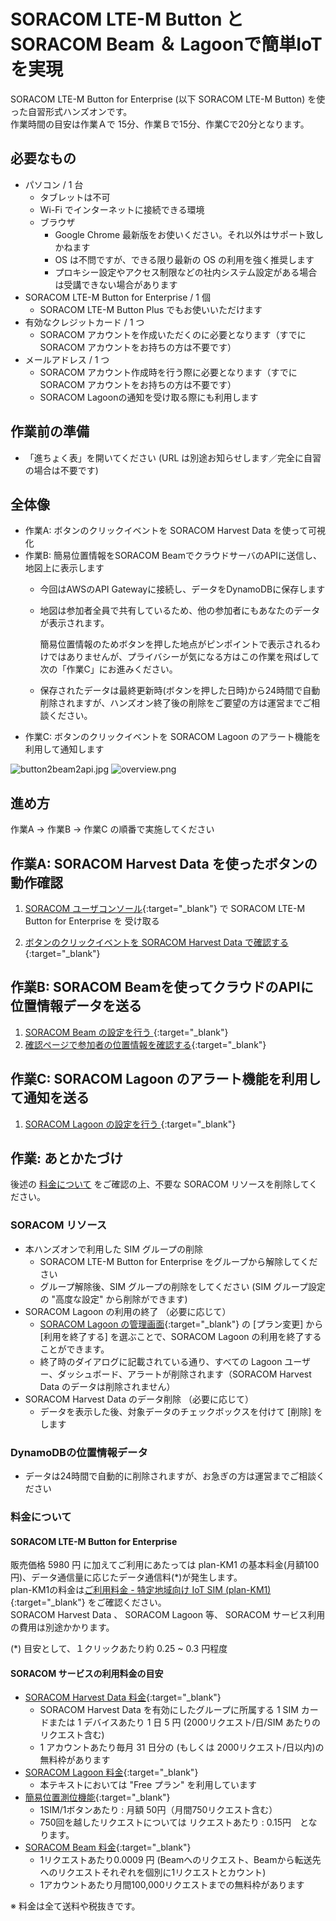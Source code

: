 # SORACOM LTE-M Button と SORACOM Beam ＆ Lagoonで簡単IoTを実現

<!--
Google Drive Images: https://drive.google.com/open?id=14yESi7Uem0lpooGA9_QXZ1CmxNT5xl9C
-->

SORACOM LTE-M Button for Enterprise (以下 SORACOM LTE-M Button) を使った自習形式ハンズオンです。  
作業時間の目安は作業Ａで 15分、作業Ｂで15分、作業Cで20分となります。

<h2 id="prepare">必要なもの</h2>

* パソコン / 1 台
    * タブレットは不可
    * Wi-Fi でインターネットに接続できる環境
    * ブラウザ
        * Google Chrome 最新版をお使いください。それ以外はサポート致しかねます
        * OS は不問ですが、できる限り最新の OS の利用を強く推奨します
        * プロキシー設定やアクセス制限などの社内システム設定がある場合は受講できない場合があります
* SORACOM LTE-M Button for Enterprise / 1 個
    * SORACOM LTE-M Button Plus でもお使いいただけます
* 有効なクレジットカード / 1 つ
    * SORACOM アカウントを作成いただくのに必要となります（すでに SORACOM アカウントをお持ちの方は不要です）
* メールアドレス / 1 つ
    * SORACOM アカウント作成時を行う際に必要となります（すでに SORACOM アカウントをお持ちの方は不要です）
    * SORACOM Lagoonの通知を受け取る際にも利用します

<h2 id="standby">作業前の準備</h2>

* 「進ちょく表」を開いてください (URL は別途お知らせします／完全に自習の場合は不要です)

<h2 id="overview">全体像</h2>

- 作業A: ボタンのクリックイベントを SORACOM Harvest Data を使って可視化
- 作業B: 簡易位置情報をSORACOM BeamでクラウドサーバのAPIに送信し、地図上に表示します
  - 今回はAWSのAPI Gatewayに接続し、データをDynamoDBに保存します
  - 地図は参加者全員で共有しているため、他の参加者にもあなたのデータが表示されます。
    
    簡易位置情報のためボタンを押した地点がピンポイントで表示されるわけではありませんが、プライバシーが気になる方はこの作業を飛ばして次の「作業C」にお進みください。
  - 保存されたデータは最終更新時(ボタンを押した日時)から24時間で自動削除されますが、ハンズオン終了後の削除をご要望の方は運営までご相談ください。
- 作業C: ボタンのクリックイベントを SORACOM Lagoon のアラート機能を利用して通知します

![button2beam2api.jpg](https://docs.google.com/drawings/d/e/2PACX-1vQWgPI-QhRNsgP_7DRaUiJsl6rQec6VW3auogQLT_7yryLuCXwUgiVoUAjwC2MD0ukeYPTKk1yyacG-/pub?w=965&h=204&x=2)
![overview.png](https://docs.google.com/drawings/d/e/2PACX-1vS-3EnPq0oOCPQgcPK4CDXHGYX76iE_TGR8fqo3zxbMSdiqobdpuDyZgbAsXUfBEdoCkO654KqtKSNF/pub?w=744&h=213)







<h2 id="workflow">進め方</h2>

作業A → 作業B → 作業C の順番で実施してください

<h2 id="work-a">作業A: SORACOM Harvest Data を使ったボタンの動作確認</h2>

1. [SORACOM ユーザコンソール](https://console.soracom.io){:target="_blank"} で SORACOM LTE-M Button for Enterprise を 受け取る  
   
2. [ボタンのクリックイベントを SORACOM Harvest Data で確認する](../common/harvest){:target="_blank"}

<h2 id="work-b">作業B: SORACOM Beamを使ってクラウドのAPIに位置情報データを送る</h2>

1. [ SORACOM Beam の設定を行う ](work-b/index.md){:target="_blank"}
2. [確認ページで参加者の位置情報を確認する](http://soracom-map-20200307111440-hostingbucket-test.s3-website-ap-northeast-1.amazonaws.com/){:target="_blank"}

<h2 id="work-c">作業C: SORACOM Lagoon のアラート機能を利用して通知を送る</h2>

1. [ SORACOM Lagoon の設定を行う ](work-c/index.md){:target="_blank"}



<h2 id="closing">作業: あとかたづけ</h2>

後述の [料金について](#fee) をご確認の上、不要な SORACOM リソースを削除してください。

<h3 id="cleanup-soracom">SORACOM リソース</h3>

* 本ハンズオンで利用した SIM グループの削除
    * SORACOM LTE-M Button for Enterprise をグループから解除してください
    * グループ解除後、SIM グループの削除をしてください (SIM グループ設定の "高度な設定" から削除ができます)
* SORACOM Lagoon の利用の終了 （必要に応じて）
    * [SORACOM Lagoon の管理画面](https://console.soracom.io/#/lagoon){:target="_blank"} の [プラン変更] から [利用を終了する] を選ぶことで、SORACOM Lagoon の利用を終了することができます。
    * 終了時のダイアログに記載されている通り、すべての Lagoon ユーザー、ダッシュボード、アラートが削除されます（SORACOM Harvest Data のデータは削除されません）
* SORACOM Harvest Data のデータ削除 （必要に応じて）
    * データを表示した後、対象データのチェックボックスを付けて [削除] をします

<h3>DynamoDBの位置情報データ</h3>

* データは24時間で自動的に削除されますが、お急ぎの方は運営までご相談ください
  

<h3 id="fee">料金について</h3>

#### SORACOM LTE-M Button for Enterprise

販売価格 5980 円 に加えてご利用にあたっては plan-KM1 の基本料金(月額100円)、データ通信量に応じたデータ通信料(*)が発生します。  
plan-KM1の料金は[ご利用料金 - 特定地域向け IoT SIM (plan-KM1)](https://soracom.jp/services/air/cellular/price_specific_area_sim/#plan-km1){:target="_blank"} をご確認ください。  
SORACOM Harvest Data 、 SORACOM Lagoon 等、 SORACOM サービス利用の費用は別途かかります。

(*) 目安として、１クリックあたり約 0.25 ~ 0.3 円程度

#### SORACOM サービスの利用料金の目安

* [SORACOM Harvest Data 料金](https://soracom.jp/services/harvest/price/){:target="_blank"}
    * SORACOM Harvest Data を有効にしたグループに所属する 1 SIM カードまたは 1 デバイスあたり 1 日 5 円 (2000リクエスト/日/SIM あたりのリクエスト含む)
    * 1 アカウントあたり毎月 31 日分の (もしくは 2000リクエスト/日以内)の無料枠があります
* [SORACOM Lagoon 料金](https://soracom.jp/services/lagoon/price/){:target="_blank"}
    * 本テキストにおいては "Free プラン" を利用しています
* [簡易位置測位機能](https://dev.soracom.io/jp/docs/location_service/){:target="_blank"}
    * 1SIM/1ボタンあたり : 月額 50円（月間750リクエスト含む）
    * 750回を越したリクエストについては リクエストあたり : 0.15円　となります。
* [SORACOM Beam 料金](https://soracom.jp/services/beam/price/){:target="_blank"}
    * 1リクエストあたり0.0009 円
        (Beamへのリクエスト、Beamから転送先へのリクエストそれぞれを個別に1リクエストとカウント) 
    * 1アカウントあたり月間100,000リクエストまでの無料枠があります

※ 料金は全て送料や税抜きです。
